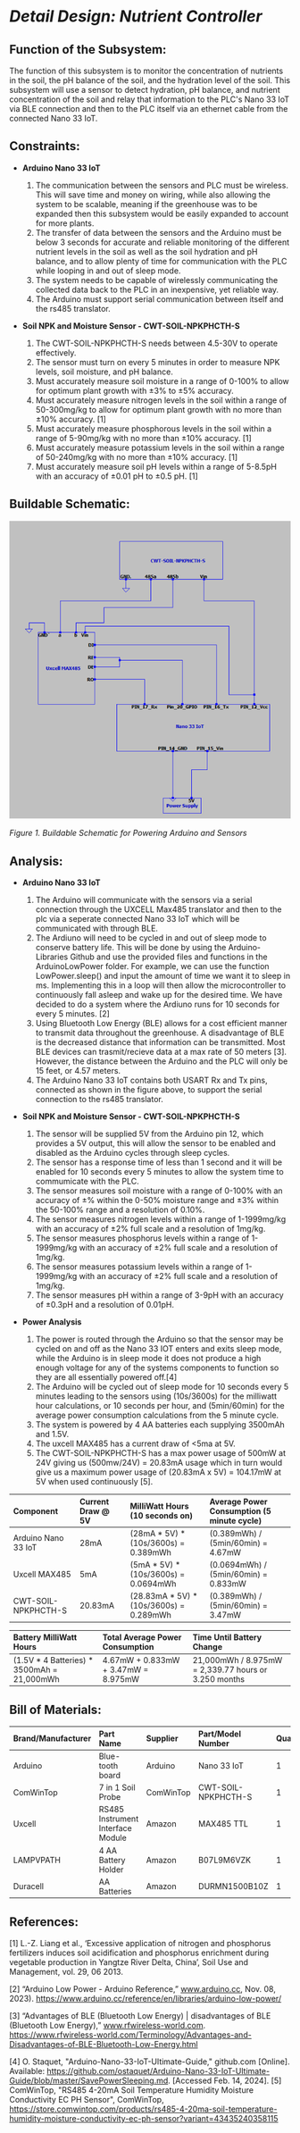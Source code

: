 # *Detail Design: Nutrient Controller*
## **Function of the Subsystem:**
The function of this subsystem is to monitor the concentration of nutrients in the soil,
the pH balance of the soil, and the hydration level of the soil. This 
subsystem will use a sensor to detect hydration, pH balance, and nutrient concentration of the soil and relay that information to the 
PLC's Nano 33 IoT via BLE connection and then to the PLC itself via an ethernet cable from the connected Nano 33 IoT.
## **Constraints:**
- **Arduino Nano 33 IoT**

  1. The communication between the sensors and PLC must be wireless. This will save time and money on wiring, while also allowing the system to be scalable, meaning if the greenhouse was to be expanded then this subsystem would be easily expanded to account for more plants.
  2. The transfer of data between the sensors and the Arduino must be below 3 seconds for accurate and reliable monitoring of the different nutrient levels in the soil as well as the soil hydration and pH balance, and to allow plenty of time for communication with the PLC while looping in and out of sleep mode.
  3. 	The system needs to be capable of wirelessly communicating the collected data back to the PLC in an inexpensive, yet reliable way.
  4. 	The Arduino must support serial communication between itself and the rs485 translator.

- **Soil NPK and Moisture Sensor - CWT-SOIL-NPKPHCTH-S**

  1. The CWT-SOIL-NPKPHCTH-S needs between 4.5-30V to operate effectively.
  2. The sensor must turn on every 5 minutes in order to measure NPK levels, soil moisture, and pH balance.
  3. Must accurately measure soil moisture in a range of 0-100% to allow for optimum plant growth with ±3% to ±5% accuracy.
  4. Must accurately measure nitrogen levels in the soil within a range of 50-300mg/kg to allow for optimum plant growth with no more than ±10% accuracy. [1]
  5. Must accurately measure phosphorous levels in the soil within a range of 5-90mg/kg with no more than ±10% accuracy. [1]
  6. Must accurately measure potassium levels in the soil within a range of 50-240mg/kg with no more than ±10% accuracy. [1]
  7. Must accurately measure soil pH levels within a range of 5-8.5pH with an accuracy of ±0.01 pH to ±0.5 pH. [1]

## **Buildable Schematic:**
![Nutrient Schematic](https://github.com/RealityHertz/Greenhouse-Project/blob/main/Documentation/Images/Nutrient_Schematic_V6.png)

*Figure 1. Buildable Schematic for Powering Arduino and Sensors*

## **Analysis:**
- **Arduino Nano 33 IoT**
  
   1. The Arduino will communicate with the sensors via a serial connection through the UXCELL Max485 translator and then to the plc via a seperate connected Nano 33 IoT which will be communicated with through BLE.
   2. The Ardiuno will need to be cycled in and out of sleep mode to conserve battery life. This will be done by using the Arduino-Libraries Github and use the provided files and functions in the ArduinoLowPower folder. For example, we can use the function LowPower.sleep() and input the amount of time we want it to sleep in ms. Implementing this in a loop will then allow the microcontroller to continuously fall asleep and wake up for the desired time. We have decided to do a system where the Ardiuno runs for 10 seconds for every 5 minutes. [2]
   3. Using Bluetooth Low Energy (BLE) allows for a cost efficient manner to transmit data throughout the greenhouse. A disadvantage of BLE is the decreased distance that information can be transmitted. Most BLE devices can trasmit/recieve data at a max rate of 50 meters [3]. However, the distance between the Arduino and the PLC will only be 15 feet, or 4.57 meters.
   4. The Arduino Nano 33 IoT contains both USART Rx and Tx pins, connected as shown in the figure above, to support the serial connection to the rs485 translator.
 
- **Soil NPK and Moisture Sensor - CWT-SOIL-NPKPHCTH-S**
   1. The sensor will be supplied 5V from the Arduino pin 12, which provides a 5V output, this will allow the sensor to be enabled and disabled as the Arduino cycles through sleep cycles.
   2. The sensor has a response time of less than 1 second and it will be enabled for 10 seconds every 5 minutes to allow the system time to commumicate with the PLC.
   4. The sensor measures soil moisture with a range of 0-100% with an accuracy of ±% within the 0-50% moisture range and ±3% within the 50-100% range and a resolution of 0.10%.
   5. The sensor measures nitrogen levels within a range of 1-1999mg/kg with an accuracy of ±2% full scale and a resolution of 1mg/kg.
   6. The sensor measures phosphorus levels within a range of 1-1999mg/kg with an accuracy of ±2% full scale and a resolution of 1mg/kg.
   7. The sensor measures potassium levels within a range of 1-1999mg/kg with an accuracy of ±2% full scale and a resolution of 1mg/kg.
   8. The sensor measures pH within a range of 3-9pH with an accuracy of ±0.3pH and a resolution of 0.01pH.
 
- **Power Analysis**
  
    1. The power is routed through the Arduino so that the sensor may be cycled on and off as the Nano 33 IOT enters and exits sleep mode, while the Arduino is in sleep mode it does not produce a high enough voltage for any of the systems components to function so they are all essentially powered off.[4]
    2. The Arduino will be cycled out of sleep mode for 10 seconds every 5 minutes leading to the sensors using (10s/3600s) for the milliwatt hour calculations, or 10 seconds per hour, and (5min/60min) for the average power consumption calculations from the 5 minute cycle.
    3. The system is powered by 4 AA batteries each supplying 3500mAh and 1.5V.
    4. The uxcell MAX485 has a current draw of <5ma at 5V.
    5. The CWT-SOIL-NPKPHCTH-S has a max power usage of 500mW at 24V giving us (500mw/24V) = 20.83mA usage which in turn would give us a maximum power usage of (20.83mA x 5V) = 104.17mW at 5V when used continuously [5].
    
| Component | Current Draw @ 5V | MilliWatt Hours (10 seconds on) | Average Power Consumption (5 minute cycle) |
| :--- | :--- | :--- | :--- |
| Arduino Nano 33 IoT | 28mA | (28mA * 5V) * (10s/3600s) = 0.389mWh | (0.389mWh) / (5min/60min) = 4.67mW |
| Uxcell MAX485 | 5mA | (5mA * 5V) * (10s/3600s) = 0.0694mWh | (0.0694mWh) / (5min/60min) = 0.833mW |
| CWT-SOIL-NPKPHCTH-S | 20.83mA | (28.83mA * 5V) * (10s/3600s) = 0.289mWh | (0.389mWh) / (5min/60min) = 3.47mW | 

| Battery MilliWatt Hours | Total Average Power Consumption | Time Until Battery Change |
| :--- | :--- | :---|
| (1.5V * 4 Batteries) * 3500mAh = 21,000mWh | 4.67mW + 0.833mW + 3.47mW = 8.975mW | 21,000mWh / 8.975mW = 2,339.77 hours or 3.250 months|

 
## **Bill of Materials:**
| Brand/Manufacturer | Part Name | Supplier | Part/Model Number | Quantity | Units | Unit Cost | Cost |
| :--- | :--- | :--- | :--- | :--- | :--- | :--- | :--- |
| Arduino | Blue-tooth board | Arduino | Nano 33 IoT | 1 | 1 | $25.50 | $25.50 |
| ComWinTop | 7 in 1 Soil Probe | ComWinTop | CWT-SOIL-NPKPHCTH-S | 1 | 1 | $81.39 | $81.39 |
| Uxcell | RS485 Instrument Interface Module | Amazon | MAX485 TTL | 1 | 1 | $6.99 | $6.99 |
| LAMPVPATH | 4 AA Battery Holder | Amazon | B07L9M6VZK | 1 | 2 | $7.49 | $7.49 |
| Duracell | AA Batteries | Amazon | DURMN1500B10Z | 1 | 10 | $8.79 | $8.79 |

## **References:**

[1] L.-Z. Liang et al., ‘Excessive application of nitrogen and phosphorus fertilizers induces soil acidification and phosphorus enrichment during vegetable production in Yangtze River Delta, China’, Soil Use and Management, vol. 29, 06 2013.

[2] “Arduino Low Power - Arduino Reference,” www.arduino.cc, Nov. 08, 2023).
‌<https://www.arduino.cc/reference/en/libraries/arduino-low-power/>

[3] “Advantages of BLE (Bluetooth Low Energy) | disadvantages of BLE (Bluetooth Low Energy),” www.rfwireless-world.com. https://www.rfwireless-world.com/Terminology/Advantages-and-Disadvantages-of-BLE-Bluetooth-Low-Energy.html

[4] O. Staquet, "Arduino-Nano-33-IoT-Ultimate-Guide," github.com [Online]. Available: https://github.com/ostaquet/Arduino-Nano-33-IoT-Ultimate-Guide/blob/master/SavePowerSleeping.md. [Accessed Feb. 14, 2024].
[5] ComWinTop, "RS485 4-20mA Soil Temperature Humidity Moisture Conductivity EC PH Sensor", ComWinTop, https://store.comwintop.com/products/rs485-4-20ma-soil-temperature-humidity-moisture-conductivity-ec-ph-sensor?variant=43435240358115
